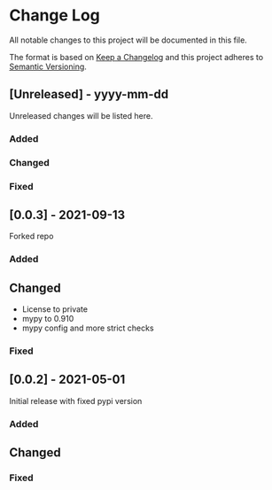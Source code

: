 # Change Log

All notable changes to this project will be documented in this file.

The format is based on [Keep a Changelog](http://keepachangelog.com/)
and this project adheres to [Semantic Versioning](http://semver.org/).

## [Unreleased] - yyyy-mm-dd

Unreleased changes will be listed here.

### Added

### Changed

### Fixed

## [0.0.3] - 2021-09-13

Forked repo

### Added

## Changed

- License to private
- mypy to 0.910
- mypy config and more strict checks

### Fixed

## [0.0.2] - 2021-05-01

Initial release with fixed pypi version

### Added

## Changed

### Fixed
